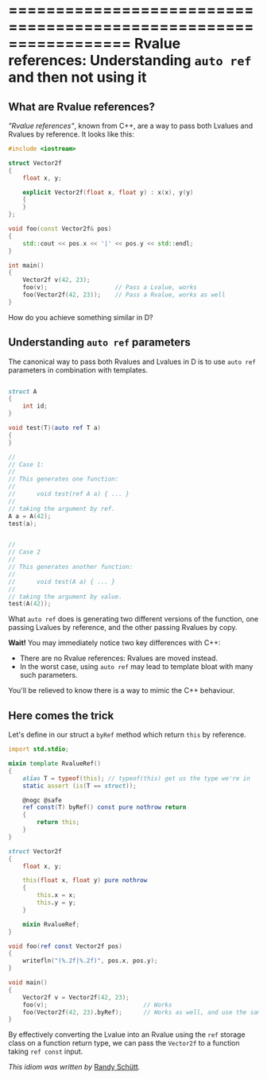 =================================================================
Rvalue references: Understanding `auto ref` and then not using it
=================================================================

## What are Rvalue references?

_"Rvalue references"_, known from C++, are a way to pass both Lvalues and Rvalues by reference.
It looks like this:

```cpp
#include <iostream>

struct Vector2f
{
    float x, y;

    explicit Vector2f(float x, float y) : x(x), y(y)
    {
    }
};

void foo(const Vector2f& pos)
{
    std::cout << pos.x << '|' << pos.y << std::endl;
}

int main()
{
    Vector2f v(42, 23);
    foo(v);                   // Pass a Lvalue, works
    foo(Vector2f(42, 23));    // Pass a Rvalue, works as well
}
```

How do you achieve something similar in D?

## Understanding `auto ref` parameters

The canonical way to pass both Rvalues and Lvalues in D is to use `auto ref` parameters in combination with templates.

```d

struct A
{
    int id;
}

void test(T)(auto ref T a)
{
}

//
// Case 1:
//
// This generates one function:
//
//      void test(ref A a) { ... }
//
// taking the argument by ref.
A a = A(42);
test(a);


//
// Case 2
//
// This generates another function:
//
//      void test(A a) { ... }
//
// taking the argument by value.
test(A(42));

```

What `auto ref` does is generating two different versions of the function, one passing Lvalues by reference, and the other passing Rvalues by copy.

**Wait!** You may immediately notice two key differences with C++:

- There are no Rvalue references: Rvalues are moved instead.
- In the worst case, using `auto ref` may lead to template bloat with many such parameters.

You'll be relieved to know there is a way to mimic the C++ behaviour.


## Here comes the trick

Let's define in our struct a `byRef` method which return `this` by reference.

```d
import std.stdio;

mixin template RvalueRef()
{
    alias T = typeof(this); // typeof(this) get us the type we're in
    static assert (is(T == struct));

    @nogc @safe
    ref const(T) byRef() const pure nothrow return
    {
        return this;
    }
}

struct Vector2f
{
    float x, y;

    this(float x, float y) pure nothrow
    {
        this.x = x;
        this.y = y;
    }

    mixin RvalueRef;
}

void foo(ref const Vector2f pos)
{
    writefln("(%.2f|%.2f)", pos.x, pos.y);
}

void main()
{
    Vector2f v = Vector2f(42, 23);
    foo(v);                           // Works
    foo(Vector2f(42, 23).byRef);      // Works as well, and use the same function
}
```

By effectively converting the Lvalue into an Rvalue using the `ref` storage class on a function return type, we can pass the `Vector2f` to a function taking `ref const` input.

_This idiom was written by_ [Randy Schütt](https://github.com/Dgame)_._
